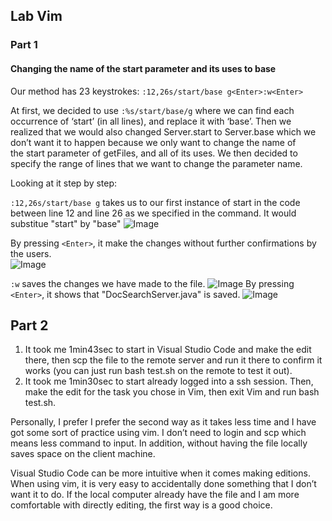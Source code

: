 ## Lab Vim
### Part 1
#### Changing the name of the start parameter and its uses to base

Our method has 23 keystrokes:
```:12,26s/start/base g<Enter>:w<Enter>```

At first, we decided to use `:%s/start/base/g` where we can find each occurrence of ‘start’ (in all lines), and replace it with ‘base’. Then we realized that we would also changed Server.start to Server.base which we don’t want it to happen because we only want to change the name of the start parameter of getFiles, and all of its uses. We then decided to specify the range of lines that we want to change the parameter name. 

Looking at it step by step:

```:12,26s/start/base g``` takes us to our first instance of start in the code between line 12 and line 26 as we specified in the command. It would substitue "start" by "base"
![Image](/lab4/sub.png)

By pressing ```<Enter>```, it make the changes without further confirmations by the users.  
![Image](/lab4/sub-enter.png)

```:w``` saves the changes we have made to the file. 
![Image](/lab4/save.png)
By pressing ```<Enter>```, it shows that "DocSearchServer.java" is saved. 
![Image](/lab4/save-enter.png)

## Part 2

1. It took me 1min43sec to start in Visual Studio Code and make the edit there, then scp the file to the remote server and run it there to confirm it works (you can just run bash test.sh on the remote to test it out).
2. It took me 1min30sec to start already logged into a ssh session. Then, make the edit for the task you chose in Vim, then exit Vim and run bash test.sh.

Personally, I prefer I prefer the second way as it takes less time and I have got some sort of practice using vim. I don’t need to login and scp which means less command to input. In addition, without having the file locally saves space on the client machine. 

Visual Studio Code can be more intuitive when it comes making editions. When using vim, it is very easy to accidentally done something that I don’t want it to do. If the local computer already have the file and I am more comfortable with directly editing, the first way is a good choice. 
